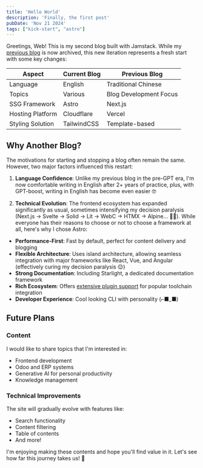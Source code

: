 ```yaml
---
title: 'Hello World'
description: 'Finally, the first post'
pubDate: 'Nov 21 2024'
tags: ["kick-start", "astro"]
---
```


Greetings, Web! This is my second blog built with Jamstack. While my [previous blog](https://personal-blog-khaki.vercel.app) is now archived, this new iteration represents a fresh start with some key changes:

| Aspect               | Current Blog | Previous Blog           |
|---------------------|--------------|------------------------|
| Language            | English      | Traditional Chinese     |
| Topics              | Various      | Blog Development Focus  |
| SSG Framework       | Astro        | Next.js                |
| Hosting Platform    | Cloudflare   | Vercel                 |
| Styling Solution    | TailwindCSS  | Template-based         |

## Why Another Blog?

The motivations for starting and stopping a blog often remain the same. However, two major factors influenced this restart:

1. **Language Confidence**: Unlike my previous blog in the pre-GPT era, I'm now comfortable writing in English after 2+ years of practice, plus, with GPT-boost, writing in English has become even easier 🤓

2. **Technical Evolution**: The frontend ecosystem has expanded significantly as usual, sometimes intensifying my decision paralysis (Next.js → Svelte → Solid → Lit → WebC → HTMX → Alpine... 😵‍💫). While everyone has their reasons to choose or not to choose a framework at all, here's why I chose Astro:

- **Performance-First**: Fast by default, perfect for content delivery and blogging
- **Flexible Architecture**: Uses island architecture, allowing seamless integration with major frameworks like React, Vue, and Angular (effectively curing my decision paralysis 😌)
- **Strong Documentation**: Including Starlight, a dedicated documentation framework
- **Rich Ecosystem**: Offers [extensive plugin support](https://astro.build/integrations/) for popular toolchain integration
- **Developer Experience**: Cool looking CLI with personality (⌐■_■)

## Future Plans

### Content
I would like to share topics that I'm interested in:
- Frontend development
- Odoo and ERP systems
- Generative AI for personal productivity
- Knowledge management

### Technical Improvements
The site will gradually evolve with features like:
- Search functionality
- Content filtering
- Table of contents
- And more!

I'm enjoying making these contents and hope you'll find value in it. Let's see how far this journey takes us! 🚀